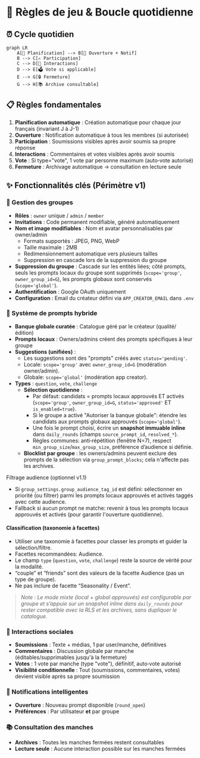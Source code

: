 # 🎲 Règles de jeu & Boucle quotidienne

## ⏰ Cycle quotidien

```mermaid
graph LR
    A[📅 Planification] --> B[🔔 Ouverture + Notif]
    B --> C[✍️ Participation]
    C --> D[💬 Interactions]
    D --> E[🗳️ Vote si applicable]
    E --> G[🔒 Fermeture]
    G --> H[📚 Archive consultable]
```

## 📋 Règles fondamentales

1. **Planification automatique** : Création automatique pour chaque jour français (invariant J à J-1)
2. **Ouverture** : Notification automatique à tous les membres (si autorisée)
3. **Participation** : Soumissions visibles après avoir soumis sa propre réponse
4. **Interactions** : Commentaires et votes visibles après avoir soumis
5. **Vote** : Si type="vote", 1 vote par personne maximum (auto‑vote autorisé)
6. **Fermeture** : Archivage automatique → consultation en lecture seule

## ✨ Fonctionnalités clés (Périmètre v1)

### 👥 Gestion des groupes

- **Rôles** : `owner` unique / `admin` / `member`
- **Invitations** : Code permanent modifiable, généré automatiquement
- **Nom et image modifiables** : Nom et avatar personnalisables par owner/admin
  - Formats supportés : JPEG, PNG, WebP
  - Taille maximale : 2MB
  - Redimensionnement automatique vers plusieurs tailles
  - Suppression en cascade lors de la suppression du groupe
- **Suppression du groupe** : Cascade sur les entités liées; côté prompts, seuls les prompts locaux du groupe sont supprimés (`scope='group'`, `owner_group_id=G`), les prompts globaux sont conservés (`scope='global'`).
- **Authentification** : Google OAuth uniquement
- **Configuration** : Email du créateur défini via `APP_CREATOR_EMAIL` dans `.env`

### 🎯 Système de prompts hybride

- **Banque globale curatée** : Catalogue géré par le créateur (qualité/édition)
- **Prompts locaux** : Owners/admins créent des prompts spécifiques à leur groupe
- **Suggestions (unifiées)** :
  - Les suggestions sont des "prompts" créés avec `status='pending'`.
  - Locale: `scope='group'` avec `owner_group_id=G` (modération owner/admin).
  - Globale: `scope='global'` (modération app creator).
- **Types** : `question`, `vote`, `challenge`
  - **Sélection quotidienne** :
    - Par défaut: candidats = prompts locaux approuvés ET activés (`scope='group'`, `owner_group_id=G`, `status='approved'` ET `is_enabled=true`).
    - Si le groupe a activé "Autoriser la banque globale": étendre les candidats aux prompts globaux approuvés (`scope='global'`).
    - Une fois le prompt choisi, écrire un **snapshot immuable inline** dans `daily_rounds` (champs `source_prompt_id`, `resolved_*`).
    - Règles communes: anti‑répétition (fenêtre N=7), respect `min_group_size`/`max_group_size`, préférence d’audience si définie.
  - **Blocklist par groupe** : les owners/admins peuvent exclure des prompts de la sélection via `group_prompt_blocks`; cela n'affecte pas les archives.

Filtrage audience (optionnel v1.1)

- Si `group_settings.group_audience_tag_id` est défini: sélectionner en priorité (ou filtrer) parmi les prompts locaux approuvés et activés taggés avec cette audience.
- Fallback si aucun prompt ne matche: revenir à tous les prompts locaux approuvés et activés (pour garantir l'ouverture quotidienne).

#### Classification (taxonomie à facettes)

- Utiliser une taxonomie à facettes pour classer les prompts et guider la sélection/filtre.
- Facettes recommandées: Audience.
- Le champ `type` (`question`, `vote`, `challenge`) reste la source de vérité pour la modalité.
- “couple” et “friends” sont des valeurs de la facette Audience (pas un type de groupe).
- Ne pas inclure de facette “Seasonality / Event”.

> _Note : Le mode mixte (local + global approuvés) est configurable par groupe et s’appuie sur un snapshot inline dans `daily_rounds` pour rester compatible avec la RLS et les archives, sans dupliquer le catalogue._

### 💬 Interactions sociales

- **Soumissions** : Texte + médias, 1 par user/manche, définitives
- **Commentaires** : Discussion globale par manche (éditables/supprimables jusqu'à la fermeture)
- **Votes** : 1 vote par manche (type "vote"), définitif, auto‑vote autorisé
- **Visibilité conditionnelle** : Tout (soumissions, commentaires, votes) devient visible après sa propre soumission

### 🔔 Notifications intelligentes

- **Ouverture** : Nouveau prompt disponible (`round_open`)
- **Préférences** : Par utilisateur **et** par groupe

### 📚 Consultation des manches

- **Archives** : Toutes les manches fermées restent consultables
- **Lecture seule** : Aucune interaction possible sur les manches fermées
